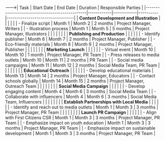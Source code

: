 
--->| Task                                           | Start Date | End Date   | Duration | Responsible Parties             |
|------------------------------------------------|------------|------------|----------|----------------------------------|
| **Content Development and Illustration**        |            |            |          |                                  |
| - Finalize script                               | Month 1    | Month 2    | 2 months | Project Manager, Writers         |
| - Illustration process                          | Month 1    | Month 5    | 5 months | Project Manager, Illustrators    |
|                                                |            |            |          |                                  |
| **Publishing and Production**                   |            |            |          |                                  |
| - Identify publisher                            | Month 6    | Month 7    | 2 months | Project Manager, Publisher       |
| - Eco-friendly materials                        | Month 8    | Month 9    | 2 months | Project Manager, Publisher       |
|                                                |            |            |          |                                  |
| **Marketing Launch**                            |            |            |          |                                  |
| - Virtual event                                 | Month 10   | Month 10   | 1 month  | Project Manager, PR Team         |
| - Press releases to media outlets               | Month 10   | Month 11   | 2 months | PR Team                          |
| - Social media campaigns                        | Month 11   | Month 12   | 2 months | Social Media Team, PR Team      |
|                                                |            |            |          |                                  |
| **Educational Outreach**                        |            |            |          |                                  |
| - Develop educational materials                | Month 13   | Month 14   | 2 months | Project Manager, Educators       |
| - Contact schools globally                      | Month 14   | Month 15   | 2 months | Project Manager, Outreach Team   |
|                                                |            |            |          |                                  |
| **Social Media Campaign**                       |            |            |          |                                  |
| - Develop engaging content                     | Month 4    | Month 6    | 3 months | Social Media Team                |
| - Collaborate with influencers                 | Month 4    | Month 6    | 3 months | Social Media Team, Influencers   |
|                                                |            |            |          |                                  |
| **Establish Partnerships with Local Media**    |            |            |          |                                  |
| - Identify and reach out to media outlets      | Month 1    | Month 3    | 3 months | Project Manager, PR Team         |
|                                                |            |            |          |                                  |
| **Launch PR Campaign**                          |            |            |          |                                  |
| - Align with First Citizens CSR                 | Month 1    | Month 3    | 3 months | Project Manager, PR Team         |
| - Emphasize impact on youth education           | Month 1    | Month 3    | 3 months | Project Manager, PR Team         |
| - Emphasize impact on sustainable development   | Month 1    | Month 3    | 3 months | Project Manager, PR Team         |

